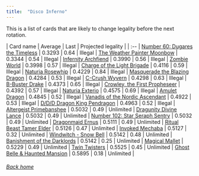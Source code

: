 ```yaml
---
title:  "Disco Inferno"
---
```


This is a list of cards that are likely to change legality before the next rotation.

| Card name | Average | Last | Projected legality |
| :-- |
[Number 60: Dugares the Timeless](https://db.ygoprodeck.com/card/?search=Number%2060:%20Dugares%20the%20Timeless) | 0.3293 | 0.64 | Illegal |
[The Weather Painter Moonbow](https://db.ygoprodeck.com/card/?search=The%20Weather%20Painter%20Moonbow) | 0.3344 | 0.54 | Illegal |
[Infernity Archfiend](https://db.ygoprodeck.com/card/?search=Infernity%20Archfiend) | 0.3990 | 0.56 | Illegal |
[Zombie World](https://db.ygoprodeck.com/card/?search=Zombie%20World) | 0.3998 | 0.57 | Illegal |
[Charge of the Light Brigade](https://db.ygoprodeck.com/card/?search=Charge%20of%20the%20Light%20Brigade) | 0.4116 | 0.59 | Illegal |
[Naturia Rosewhip](https://db.ygoprodeck.com/card/?search=Naturia%20Rosewhip) | 0.4229 | 0.84 | Illegal |
[Masquerade the Blazing Dragon](https://db.ygoprodeck.com/card/?search=Masquerade%20the%20Blazing%20Dragon) | 0.4284 | 0.53 | Illegal |
[C-Crush Wyvern](https://db.ygoprodeck.com/card/?search=C-Crush%20Wyvern) | 0.4298 | 0.63 | Illegal |
[B-Buster Drake](https://db.ygoprodeck.com/card/?search=B-Buster%20Drake) | 0.4373 | 0.65 | Illegal |
[Crowley, the First Propheseer](https://db.ygoprodeck.com/card/?search=Crowley,%20the%20First%20Propheseer) | 0.4392 | 0.57 | Illegal |
[Naturia Exterio](https://db.ygoprodeck.com/card/?search=Naturia%20Exterio) | 0.4575 | 0.69 | Illegal |
[Amulet Dragon](https://db.ygoprodeck.com/card/?search=Amulet%20Dragon) | 0.4845 | 0.52 | Illegal |
[Vanadis of the Nordic Ascendant](https://db.ygoprodeck.com/card/?search=Vanadis%20of%20the%20Nordic%20Ascendant) | 0.4922 | 0.53 | Illegal |
[D/D/D Dragon King Pendragon](https://db.ygoprodeck.com/card/?search=D/D/D%20Dragon%20King%20Pendragon) | 0.4963 | 0.52 | Illegal |
[Altergeist Primebanshee](https://db.ygoprodeck.com/card/?search=Altergeist%20Primebanshee) | 0.5032 | 0.49 | Unlimited |
[Dragunity Divine Lance](https://db.ygoprodeck.com/card/?search=Dragunity%20Divine%20Lance) | 0.5032 | 0.49 | Unlimited |
[Number 102: Star Seraph Sentry](https://db.ygoprodeck.com/card/?search=Number%20102:%20Star%20Seraph%20Sentry) | 0.5032 | 0.49 | Unlimited |
[Dragonmaid Ernus](https://db.ygoprodeck.com/card/?search=Dragonmaid%20Ernus) | 0.5111 | 0.49 | Unlimited |
[Ritual Beast Tamer Elder](https://db.ygoprodeck.com/card/?search=Ritual%20Beast%20Tamer%20Elder) | 0.5126 | 0.47 | Unlimited |
[Invoked Mechaba](https://db.ygoprodeck.com/card/?search=Invoked%20Mechaba) | 0.5127 | 0.32 | Unlimited |
[Windwitch - Snow Bell](https://db.ygoprodeck.com/card/?search=Windwitch%20-%20Snow%20Bell) | 0.5142 | 0.48 | Unlimited |
[Banishment of the Darklords](https://db.ygoprodeck.com/card/?search=Banishment%20of%20the%20Darklords) | 0.5142 | 0.25 | Unlimited |
[Magical Mallet](https://db.ygoprodeck.com/card/?search=Magical%20Mallet) | 0.5229 | 0.49 | Unlimited |
[Twin Twisters](https://db.ygoprodeck.com/card/?search=Twin%20Twisters) | 0.5525 | 0.45 | Unlimited |
[Ghost Belle & Haunted Mansion](https://db.ygoprodeck.com/card/?search=Ghost%20Belle%20%26%20Haunted%20Mansion) | 0.5895 | 0.18 | Unlimited |

###### [Back home](index)